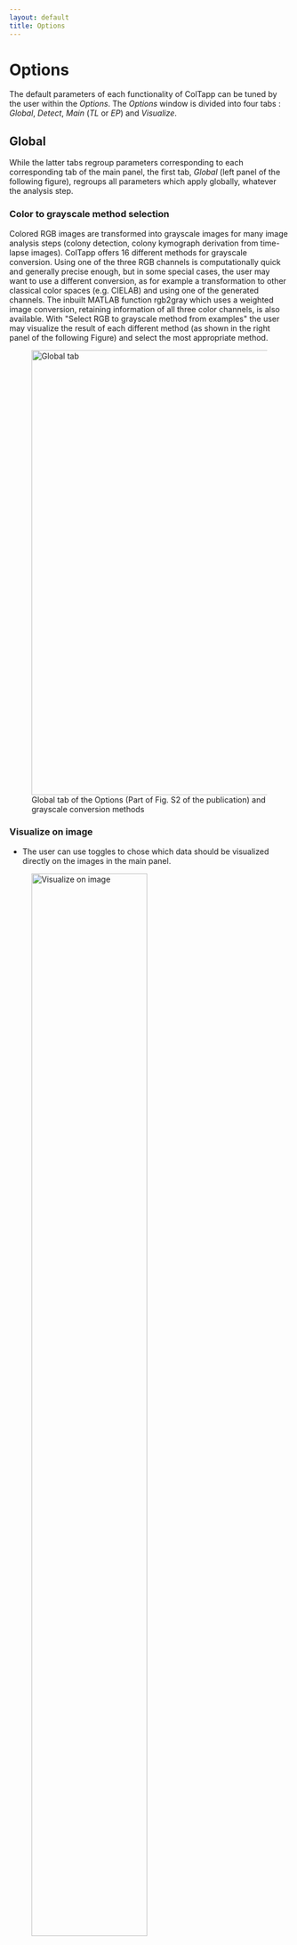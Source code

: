 ```yaml
---
layout: default
title: Options
---
```

# Options

The default parameters of each functionality of ColTapp can be tuned by the user within the _Options_. The _Options_ window is divided into four tabs : _Global_, _Detect_, _Main_ (_TL_ or _EP_) and _Visualize_. 

## Global
While the latter tabs regroup parameters corresponding to each corresponding tab of the main panel, the first tab, _Global_ (left panel of the following figure), regroups all parameters which apply globally, whatever the analysis step.

### Color to grayscale method selection

Colored RGB images are transformed into grayscale images for many image analysis steps (colony detection, colony kymograph derivation from time-lapse images). ColTapp offers 16 different methods for grayscale conversion. 
Using one of the three RGB channels is computationally quick and generally precise enough, but in some special cases, the user may want to use a different conversion, as for example a transformation to other classical color spaces (e.g. CIELAB) and using one of the generated channels. The inbuilt MATLAB function rgb2gray which uses a weighted image conversion, retaining information of all three color channels, is also available. With "Select RGB to grayscale method from examples" the user may visualize the result of each different method (as shown in the right panel of the following Figure) and select the most appropriate method.
<figure>
  <img src="{{site.url}}/assets/images/Options_Global_wGrayscale.png" alt="Global tab" height="800px"/>
  <figcaption> Global tab of the Options (Part of Fig. S2 of the publication) and grayscale conversion methods </figcaption>
</figure>

### Visualize on image

- The user can use toggles to chose which data should be visualized directly on the images in the main panel.
<figure>
  <img src="{{site.url}}/assets/images/Visualize_on_image.png" alt="Visualize on image" height="70%"/>
  <figcaption> Visualization on main panel image </figcaption>
</figure>
- The _Redefine lighting correction area_ button allows a user to chose a new subset of the image as input to the [lighting correction algorithm](https://coltapp.github.io/detect.html).

### Reference growth data

When extracted automatically from an analyzed control experiment, the [reference appearance time](https://coltapp.github.io/refparam.html) of that experiment is 
averaged using the mean, by default. Yet, users concerned by the presence of outliers in the growth control experiment may chose to use the median (or any user-defined quantile) via this tab.

### Save options

Autosave, back-up save

### Reset active list

ColTapp allows to group colonies into [lists](https://coltapp.github.io/detect.html) to use certain downstream functions only on the indicated subset of colonies. User can remove all colonies from the active list on the main panel with this button.

## Detect

### Image preprocessing

- Default:Adaptive, Global, none
- Binarization sensitivity
- Should the user want to detect white colonies on a darker background,

### Colony detection parameters

## Main-TL

### Define radii-tracking parameters
- The _Reference frame_, on which colonies are found and from which the radii are tracked on the other frames, is set to the last frame of the time-lapse by default. 
- The _Time interval_ between frames of a time-lapse serie is automatically detected upon import and if this automatical detection fails, the user is asked to define it. 
- The _Registration factor_ (κ) defines the subpixels resolution (1/κ) at which the image registration algorithm performs a 2-D rigid translation (default: 100)
- The _Kymograph threshold shift_ (default:0.17)
- The _Scale radius for overlap_ factor (default: 1) is multiplied to the radius of the focal colony from which [neighboring colonies are tested for overlap] (https://coltapp.github.io/timelapse.html). By increasing it (>1), ranges of angles corresponding not only to overlapping colonies but also very close colonies will be discarded from the kymograph creation process. Note that this increase might lead to high proportions of angles to be discarded. Decreasing the scaling factor (<1) leads to reduced ranges of excluded angles. This might be useful in densely populated plates to still achieve some overlap exclusion to increase quality of kymographs at earlier timepoints. Note that if more than 90% of all angles are discarded because of overlap, the exclusion of angles is omitted completely, to avoid reducing the available data too much. 
- This overlap detection functionality can be completely removed by the user by ticking the _overlap exclusion_ tickbox.
- The images can be transformed with the lighting correction algorithm in the [_Detect_ tab ](https://coltapp.github.io/detect.html). The resulting enhanced images are typically for a clearer visualization for the user, and by default not used downstream for image analysis. However, a user can tick the box _Use enhance images_ if willing to use these transformed images as input for the radii tracking algorithm.

### Define appearance time parameters
- The _Apperance time threshold mode_ (Micrometer or Pixel)
- The _Detection threshold radius_ (default: 200)
- The _Number of frames for fit_ (default: 50)

### Additional possibilities
- _Process timelapse subset_
- _Manually process timelapse_
- _Recalculate kymograph radius_
- _Select curves to delete_ 
- _Restore deleted curves_
- _Reset registration_
- _Delete radius data of selected frames_
- _Scale detected radius_

## Main-EP

## Visualize

After analyzing a time-lapse series, a quick visualization of the colony growth curves can be displayed by clicking on the _Radius vs Time_ button of the _Visualize_ tab of the main panel. In the _Options_ the user may chose to plot these curves 1) in raw units: pixels/frame or 2) in more biologically meaninful units, i.e micrometers/time. A user may also chose 3) a log-y axis, as this could enable to visualize an exponential curve as a linear slope (typically if the first growth phase is macroscopically detectable, which is not the case in the following example.
<figure>
  <img src="{{site.url}}/assets/images/Options_Visualize.png" alt="Options Visualize" height="70%"/>
    <figcaption> Visualize tab of the Options and example of colony growth curves visualization</figcaption> 
</figure>

In addition, the user can chose to visualize the colony size distribution on a given (or multiple) frame(s) with an histogram. The parameter _number of histogram bins_ can be inputted by the user.

